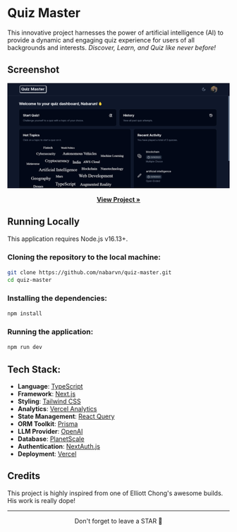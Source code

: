 # Quiz Master

This innovative project harnesses the power of artificial intelligence (AI) to provide a dynamic and engaging quiz experience for users of all backgrounds and interests.
<em>Discover, Learn, and Quiz like never before!</em>



## Screenshot

<img src="./screenshot.png">

<p align="center">
  <a href="https://quiz.nabarun.ai"><strong>View Project »</strong></a>
</p>



## Running Locally

This application requires Node.js v16.13+.

### Cloning the repository to the local machine:
```bash
git clone https://github.com/nabarvn/quiz-master.git
cd quiz-master
```

### Installing the dependencies:
```bash
npm install
```

### Running the application:
```bash
npm run dev
```



## Tech Stack:

- **Language**: [TypeScript](https://www.typescriptlang.org)
- **Framework**: [Next.js](https://nextjs.org)
- **Styling**: [Tailwind CSS](https://tailwindcss.com)
- **Analytics**: [Vercel Analytics](https://vercel.com/analytics)
- **State Management**: [React Query](https://www.npmjs.com/package/@tanstack/react-query)
- **ORM Toolkit**: [Prisma](https://www.prisma.io/docs/concepts/overview/what-is-prisma)
- **LLM Provider**: [OpenAI](https://platform.openai.com/docs/introduction)
- **Database**: [PlanetScale](https://planetscale.com/docs/concepts/what-is-planetscale)
- **Authentication**: [NextAuth.js](https://next-auth.js.org/getting-started/introduction)
- **Deployment**: [Vercel](https://vercel.com)



## Credits

This project is highly inspired from one of Elliott Chong's awesome builds. His work is really dope!

<hr />

<div align="center">Don't forget to leave a STAR 🌟</div>

